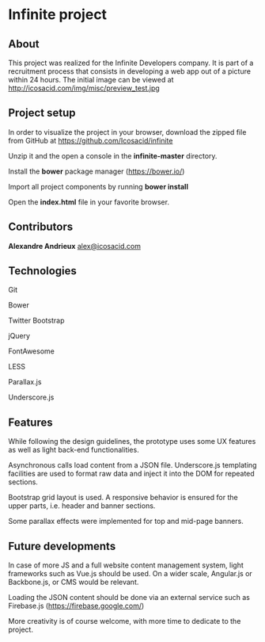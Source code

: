 # Infinite project

## About

This project was realized for the Infinite Developers company. It is part of a recruitment process that consists in developing a web app out of a picture within 24 hours. The initial image can be viewed at http://icosacid.com/img/misc/preview_test.jpg

## Project setup

In order to visualize the project in your browser, download the zipped file from GitHub at https://github.com/Icosacid/infinite

Unzip it and the open a console in the **infinite-master** directory.

Install the **bower** package manager (https://bower.io/)

Import all project components by running **bower install**

Open the **index.html** file in your favorite browser.

## Contributors

**Alexandre Andrieux**   alex@icosacid.com

## Technologies

Git

Bower

Twitter Bootstrap

jQuery

FontAwesome

LESS

Parallax.js

Underscore.js

## Features

While following the design guidelines, the prototype uses some UX features as well as light back-end functionalities.

Asynchronous calls load content from a JSON file. Underscore.js templating facilities are used to format raw data and inject it into the DOM for repeated sections.

Bootstrap grid layout is used. A responsive behavior is ensured for the upper parts, i.e. header and banner sections.

Some parallax effects were implemented for top and mid-page banners.

## Future developments

In case of more JS and a full website content management system, light frameworks such as Vue.js should be used. On a wider scale, Angular.js or Backbone.js, or CMS would be relevant.

Loading the JSON content should be done via an external service such as Firebase.js (https://firebase.google.com/)

More creativity is of course welcome, with more time to dedicate to the project.



